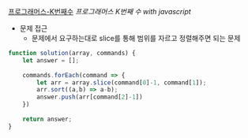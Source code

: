 [프로그래머스-K번째수](https://programmers.co.kr/learn/courses/30/lessons/42748?language=javascript)
*프로그래머스 K번째 수 with javascript*

- 문제 접근
    - 문제에서 요구하는대로 slice를 통해 범위를 자르고 정렬해주면 되는 문제

```javascript
function solution(array, commands) {
    let answer = [];
    
    commands.forEach(command => {
        let arr = array.slice(command[0]-1, command[1]);
        arr.sort((a,b) => a-b);
        answer.push(arr[command[2]-1])
    })
    
    return answer;
}
```